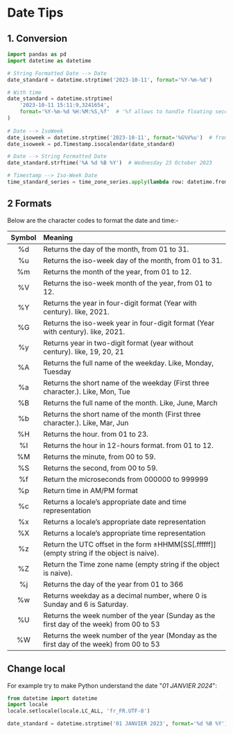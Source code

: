 # Date Tips

## 1. Conversion
```python
import pandas as pd
import datetime as datetime 

# String Formatted Date --> Date
date_standard = datetime.strptime('2023-10-11', format='%Y-%m-%d')

# With time
date_standard = datetime.strptime(
    '2023-10-11 15:11:9,3241654',
    format='%Y-%m-%d %H:%M:%S,%f'  # '%f allows to handle floating seconds'
) 
 
# Date --> IsoWeek
date_isoweek = datetime.strptime('2023-10-11', format='%G%V%u')  # from Python 3.6
date_isoweek = pd.Timestamp.isocalendar(date_standard)

# Date --> String Formatted Date
date_standard.strftime('%A %d %B %Y')  # Wednesday 23 October 2023

# Timestamp --> Iso-Week Date
time_standard_series = time_zone_series.apply(lambda row: datetime.fromisoformat(row))
```

## 2 Formats
Below are the character codes to format the date and time:-

|Symbol| Meaning                                                                                    |
|:----:|:-------------------------------------------------------------------------------------------|
| %d   |Returns the day of the month, from 01 to 31.                                                |
| %u   |Returns the iso-week day of the month, from 01 to 31.                                       |
| %m   |Returns the month of the year, from 01 to 12.                                               |
| %V   |Returns the iso-week month of the year, from 01 to 12.                                      |
| %Y   |Returns the year in four-digit format (Year with century). like, 2021.                      |
| %G   |Returns the iso-week year in four-digit format (Year with century). like, 2021.             |
| %y   |Returns year in two-digit format (year without century). like, 19, 20, 21                   |
| %A   |Returns the full name of the weekday. Like, Monday, Tuesday                                 |
| %a   |Returns the short name of the weekday (First three character.). Like, Mon, Tue              |
| %B   |Returns the full name of the month. Like, June, March                                       |
| %b   |Returns the short name of the month (First three character.). Like, Mar, Jun                |
| %H   |Returns the hour. from 01 to 23.                                                            |
| %I   |Returns the hour in 12-hours format. from 01 to 12.                                         |
| %M   |Returns the minute, from 00 to 59.                                                          |
| %S   |Returns the second, from 00 to 59.                                                          |
| %f   |Return the microseconds from 000000 to 999999                                               |
| %p   |Return time in AM/PM format                                                                 |
| %c   |Returns a locale’s appropriate date and time representation                                 |
| %x   |Returns a locale’s appropriate date representation                                          |
| %X   |Returns a locale’s appropriate time representation                                          |
| %z   |Return the UTC offset in the form ±HHMM[SS[.ffffff]] (empty string if the object is naive). |
| %Z   |Return the Time zone name (empty string if the object is naive).                            |
| %j   |Returns the day of the year from 01 to 366                                                  |
| %w   |Returns weekday as a decimal number, where 0 is Sunday and 6 is Saturday.                   |
| %U   |Returns the week number of the year (Sunday as the first day of the week) from 00 to 53     |
| %W   |Returns the week number of the year (Monday as the first day of the week) from 00 to 53     |

## Change local

For example try to make Python understand the date "*01 JANVIER 2024*":

````python
from datetime import datetime
import locale
locale.setlocale(locale.LC_ALL, 'fr_FR.UTF-8')                           # we will be able to recognize french term

date_standard = datetime.strptime('01 JANVIER 2023', format='%d %B %Y')  # will works perfectly
````
